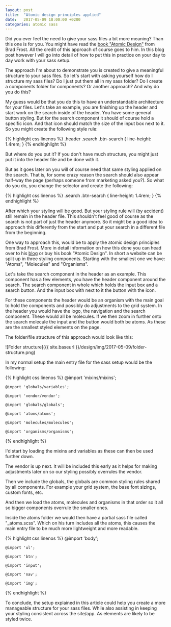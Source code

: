 ```yaml
---
layout: post
title:  "Atomic design principles applied"
date:   2017-05-09 18:00:00 +0200
categories: atomic sass
---
```


Did you ever feel the need to give your sass files a bit more meaning? Than this one is for you. You might have read the [book "Atomic Design"](http://bradfrost.com/blog/post/atomic-web-design/) from Brad Frost. All the credit of this approach of course goes to him. In this blog post however I will go into detail of how to put this in practice on your day to day work with your sass setup.

The approach I'm about to demonstrate you is created to give a meaningful structure to your sass files. So let's start with asking yourself how do I structure my sass files? Do I just put them all in my sass folder? Do I create a components folder for components? Or another approach? And why do you do this?

My guess would be that you do this to have an understandable architecture for your files. Let's take an example, you are finishing up the header and start work on the search inside of the header. You have some general button styling. But for the search component it should of course hold a specific icon. And that icon should match the size of the input box next to it. So you might create the following style rule:

{% highlight css linenos %}
    .header .search .btn-search {
        line-height: 1.4rem;
    }
{% endhighlight %}

But where do you put it? If you don't have much structure, you might just put it into the header file and be done with it.

But as it goes later on you will of course need that same styling applied on the search. That is, for some crazy reason the search should also appear half-way the page (perhaps someone from marketing asked you?). So what do you do, you change the selector and create the following:

{% highlight css linenos %}
    .search .btn-search {
        line-height: 1.4rem;
    }
{% endhighlight %}

After which your styling will be good. But your styling rule will (by accident) still remain in the header file. This shouldn't feel good of course as the search is not part of just the header anymore. So it might be a good idea to approach this differently from the start and put your search in a different file from the beginning.

One way to approach this, would be to apply the atomic design principles from Brad Frost. More in detail information on how this done you can head over to his [blog](http://bradfrost.com/blog/post/atomic-web-design/) or buy his book "Atomic Design". In short a website can be split up in three styling components. Starting with the smallest one we have: "Atoms", "Molecules" and "Organisms".

Let's take the search component in the header as an example. This component has a few elements, you have the header component around the search. The search component in whole which holds the input box and a search button. And the input box with next to it the button with the icon.

For these components the header would be an organism with the main goal to hold the components and possibly do adjustments to the grid system. In the header you would have the logo, the navigation and the search component. These would all be molecules. If we then zoom in further onto the search molecule the input and the button would both be atoms. As these are the smallest styled elements on the page.

The folder/file structure of this approach would look like this:

![Folder structure]({{ site.baseurl }}/design/img/2017-05-09/folder-structure.png)

In my normal setup the main entry file for the sass setup would be the following:

{% highlight css linenos %}
    @import 'mixins/mixins';

    @import 'globals/variables';

    @import 'vendor/vendor';

    @import 'globals/globals';

    @import 'atoms/atoms';

    @import 'molecules/molecules';

    @import 'organisms/organisms';
{% endhighlight %}

I'd start by loading the mixins and variables as these can then be used further down.

The vendor is up next. It will be included this early as it helps for making adjustments later on so our styling possibly overrules the vendor.

Then we include the globals, the globals are common styling rules shared by all components. For example your grid system, the base font sizings, custom fonts, etc.

And then we load the atoms, molecules and organisms in that order so it all so bigger components overrule the smaller ones.

Inside the atoms folder we would then have a partial sass file called "_atoms.scss". Which on his turn includes all the atoms, this causes the main entry file to be much more lightweight and more readable.

{% highlight css linenos %}
    @import 'body';

    @import 'ul';

    @import 'btn';

    @import 'input';

    @import 'nav';

    @import 'img';
{% endhighlight %}

To conclude, the setup explained in this article could help you create a more manageable structure for your sass files. While also assisting in keeping your styling consistent across the site/app. As elements are likely to be styled twice.
